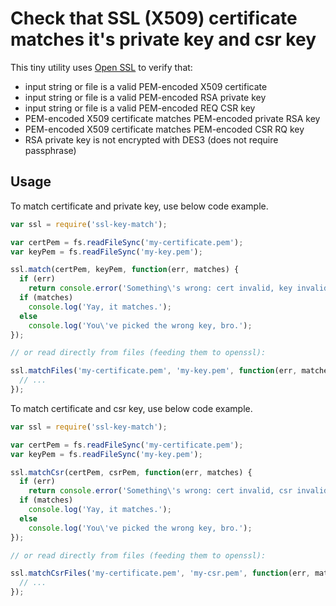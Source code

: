 # Check that SSL (X509) certificate matches it's private key and csr key

This tiny utility uses [Open SSL](https://openssl.org) to verify that:

  * input string or file is a valid PEM-encoded X509 certificate
  * input string or file is a valid PEM-encoded RSA private key
  * input string or file is a valid PEM-encoded REQ CSR key
  * PEM-encoded X509 certificate matches PEM-encoded private RSA key
  * PEM-encoded X509 certificate matches PEM-encoded CSR RQ key
  * RSA private key is not encrypted with DES3 (does not require passphrase)
   
## Usage

To match certificate and private key, use below code example.

```js
var ssl = require('ssl-key-match');

var certPem = fs.readFileSync('my-certificate.pem');
var keyPem = fs.readFileSync('my-key.pem');

ssl.match(certPem, keyPem, function(err, matches) {
  if (err)
    return console.error('Something\'s wrong: cert invalid, key invalid, key encrypted or else');
  if (matches)
    console.log('Yay, it matches.');
  else
    console.log('You\'ve picked the wrong key, bro.');
});

// or read directly from files (feeding them to openssl):

ssl.matchFiles('my-certificate.pem', 'my-key.pem', function(err, matches) {
  // ...
});
```

To match certificate and csr key, use below code example.

```js
var ssl = require('ssl-key-match');

var certPem = fs.readFileSync('my-certificate.pem');
var keyPem = fs.readFileSync('my-key.pem');

ssl.matchCsr(certPem, csrPem, function(err, matches) {
  if (err)
    return console.error('Something\'s wrong: cert invalid, csr invalid, key encrypted or else');
  if (matches)
    console.log('Yay, it matches.');
  else
    console.log('You\'ve picked the wrong key, bro.');
});

// or read directly from files (feeding them to openssl):

ssl.matchCsrFiles('my-certificate.pem', 'my-csr.pem', function(err, matches) {
  // ...
});
```